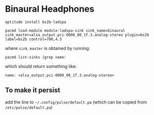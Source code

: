 Binaural Headphones
===================

    aptitude install bs2b-ladspa

    pacmd load-module module-ladspa-sink sink_name=binaural sink_master=alsa_output.pci-0000_00_1f.3.analog-stereo plugin=bs2b label=bs2b control=700,4.5

where `sink_master` is obtained by running:

    pacmd list-sinks |grep name:

which should return something like:

    name: <alsa_output.pci-0000_00_1f.3.analog-stereo>

To make it persist
------------------

add the line to `~/.config/pulse/default.pa` (which can be copied from `/etc/pulse/default.pa`)
